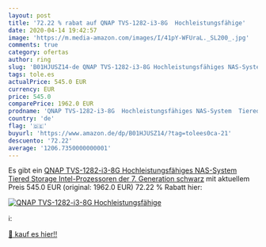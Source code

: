 ```yaml
---
layout: post
title: '72.22 % rabat auf QNAP TVS-1282-i3-8G  Hochleistungsfähige'
date: 2020-04-14 19:42:57
image: 'https://m.media-amazon.com/images/I/41pY-WFUraL._SL200_.jpg'
comments: true
category: ofertas
author: ring
slug: 'B01HJUSZ14-de QNAP TVS-1282-i3-8G Hochleistungsfähiges NAS-System Tiered...'
tags: tole.es
actualPrice: 545.0 EUR
currency: EUR
price: 545.0
comparePrice: 1962.0 EUR
prodname: 'QNAP TVS-1282-i3-8G  Hochleistungsfähiges NAS-System  Tiered Storage  Intel-Prozessoren der 7. Generation  schwarz'
country: 'de'
flag: '🇩🇪'
buyurl: 'https://www.amazon.de/dp/B01HJUSZ14/?tag=tolees0ca-21'
descuento: '72.22'
average: '1206.7350000000001'
---
```


Es gibt ein [QNAP TVS-1282-i3-8G  Hochleistungsfähiges NAS-System  Tiered Storage  Intel-Prozessoren der 7. Generation  schwarz](https://www.amazon.de/dp/B01HJUSZ14/?tag=tolees0ca-21) mit aktuellem Preis 545.0 EUR (original: 1962.0 EUR) 72.22 % Rabatt hier:

[![QNAP TVS-1282-i3-8G  Hochleistungsfähige](https://m.media-amazon.com/images/I/41pY-WFUraL._SL200_.jpg)](https://www.amazon.de/dp/B01HJUSZ14/?tag=tolees0ca-21)

ℹ️:


[🛒 kauf es hier!!](https://www.amazon.de/dp/B01HJUSZ14/?tag=tolees0ca-21)

